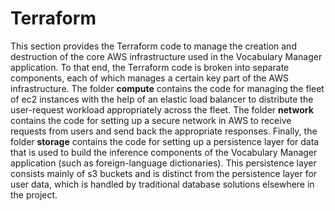 # Terraform

This section provides the Terraform code to manage the creation and destruction of the core AWS infrastructure used in the Vocabulary Manager application. To that end, the Terraform code is broken into separate components, each of which manages a certain key part of the AWS infrastructure. The folder **compute** contains the code for managing the fleet of ec2 instances with the help of an elastic load balancer to distribute the user-request workload appropriately across the fleet. The folder **network** contains the code for setting up a secure network in AWS to receive requests from users and send back the appropriate responses. Finally, the folder **storage** contains the code for setting up a persistence layer for data that is used to build the inference components of the Vocabulary Manager application (such as foreign-language dictionaries). This persistence layer consists mainly of s3 buckets and is distinct from the persistence layer for user data, which is handled by traditional database solutions elsewhere in the project.